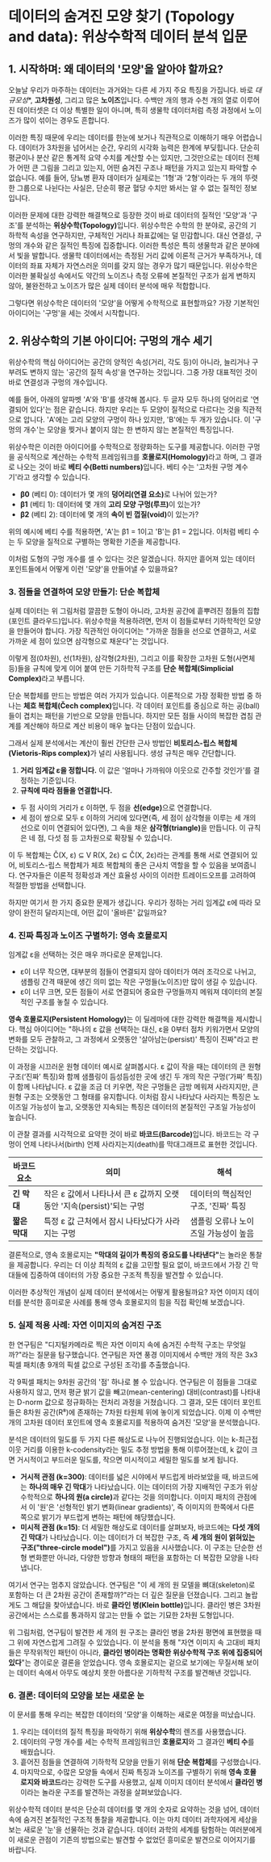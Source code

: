 # 데이터의 숨겨진 모양 찾기 (Topology and data): 위상수학적 데이터 분석 입문

## 1. 시작하며: 왜 데이터의 '모양'을 알아야 할까요?

오늘날 우리가 마주하는 데이터는 과거와는 다른 세 가지 주요 특징을 가집니다. 바로 *대규모성**, **고차원성**, 그리고 많은 **노이즈**입니다. 수백만 개의 행과 수천 개의 열로 이루어진 데이터셋은 더 이상 특별한 일이 아니며, 특히 생물학 데이터처럼 측정 과정에서 노이즈가 많이 섞이는 경우도 흔합니다.

이러한 특징 때문에 우리는 데이터를 한눈에 보거나 직관적으로 이해하기 매우 어렵습니다. 데이터가 3차원을 넘어서는 순간, 우리의 시각화 능력은 한계에 부딪힙니다. 단순히 평균이나 분산 같은 통계적 요약 수치를 계산할 수는 있지만, 그것만으로는 데이터 전체가 어떤 큰 그림을 그리고 있는지, 어떤 숨겨진 구조나 패턴을 가지고 있는지 파악할 수 없습니다. 예를 들어, 당뇨병 환자 데이터가 실제로는 '1형'과 '2형'이라는 두 개의 뚜렷한 그룹으로 나뉜다는 사실은, 단순히 평균 혈당 수치만 봐서는 알 수 없는 질적인 정보입니다.

이러한 문제에 대한 강력한 해결책으로 등장한 것이 바로 데이터의 질적인 '모양'과 '구조'를 분석하는 <b>위상수학(Topology)</b>입니다. 위상수학은 수학의 한 분야로, 공간의 기하학적 속성을 연구하지만, 구체적인 거리나 좌표값에는 덜 민감합니다. 대신 연결성, 구멍의 개수와 같은 질적인 특징에 집중합니다. 이러한 특성은 특히 생물학과 같은 분야에서 빛을 발합니다. 생물학 데이터에서는 측정된 거리 값에 이론적 근거가 부족하거나, 데이터의 좌표 자체가 자연스러운 의미를 갖지 않는 경우가 많기 때문입니다. 위상수학은 이러한 불확실성 속에서도 약간의 노이즈나 측정 오류에 본질적인 구조가 쉽게 변하지 않아, 불완전하고 노이즈가 많은 실제 데이터 분석에 매우 적합합니다.

그렇다면 위상수학은 데이터의 '모양'을 어떻게 수학적으로 표현할까요? 가장 기본적인 아이디어는 '구멍'을 세는 것에서 시작합니다.

## 2. 위상수학의 기본 아이디어: 구멍의 개수 세기

위상수학의 핵심 아이디어는 공간의 양적인 속성(거리, 각도 등)이 아니라, 늘리거나 구부려도 변하지 않는 '공간의 질적 속성'을 연구하는 것입니다. 그중 가장 대표적인 것이 바로 연결성과 구멍의 개수입니다.

예를 들어, 아래의 알파벳 'A'와 'B'를 생각해 봅시다. 두 글자 모두 하나의 덩어리로 '연결되어 있다'는 점은 같습니다. 하지만 우리는 두 모양이 질적으로 다르다는 것을 직관적으로 압니다. 'A'에는 고리 모양의 구멍이 하나 있지만, 'B'에는 두 개가 있습니다. 이 '구멍의 개수'는 모양을 찢거나 붙이지 않는 한 변하지 않는 본질적인 특징입니다.

위상수학은 이러한 아이디어를 수학적으로 정량화하는 도구를 제공합니다. 이러한 구멍을 공식적으로 계산하는 수학적 프레임워크를 <b>호몰로지(Homology)</b>라고 하며, 그 결과로 나오는 것이 바로 <b>베티 수(Betti numbers)</b>입니다. 베티 수는 '고차원 구멍 계수기'라고 생각할 수 있습니다.

* **β0** (베티 0): 데이터가 몇 개의 <b>덩어리(연결 요소)</b>로 나뉘어 있는가?
* **β1** (베티 1): 데이터에 몇 개의 <b>고리 모양 구멍(루프)</b>이 있는가?
* **β2** (베티 2): 데이터에 몇 개의 <b>속이 빈 껍질(void)</b>이 있는가?

위의 예시에 베티 수를 적용하면, 'A'는 β1 = 1이고 'B'는 β1 = 2입니다. 이처럼 베티 수는 두 모양을 질적으로 구별하는 명확한 기준을 제공합니다.

이처럼 도형의 구멍 개수를 셀 수 있다는 것은 알겠습니다. 하지만 흩어져 있는 데이터 포인트들에서 어떻게 이런 '모양'을 만들어낼 수 있을까요?

### 3. 점들을 연결하여 모양 만들기: 단순 복합체

실제 데이터는 위 그림처럼 깔끔한 도형이 아니라, 고차원 공간에 흩뿌려진 점들의 집합(포인트 클라우드)입니다. 위상수학을 적용하려면, 먼저 이 점들로부터 기하학적인 모양을 만들어야 합니다. 가장 직관적인 아이디어는 "가까운 점들을 선으로 연결하고, 서로 가까운 세 점이 있으면 삼각형으로 채운다"는 것입니다.

이렇게 점(0차원), 선(1차원), 삼각형(2차원), 그리고 이를 확장한 고차원 도형(사면체 등)들을 규칙에 맞게 이어 붙여 만든 기하학적 구조를 <b>단순 복합체(Simplicial Complex)</b>라고 부릅니다.

단순 복합체를 만드는 방법은 여러 가지가 있습니다. 이론적으로 가장 정확한 방법 중 하나는 <b>체흐 복합체(Čech complex)</b>입니다. 각 데이터 포인트를 중심으로 하는 공(ball)들이 겹치는 패턴을 기반으로 모양을 만듭니다. 하지만 모든 점들 사이의 복잡한 겹침 관계를 계산해야 하므로 계산 비용이 매우 높다는 단점이 있습니다.

그래서 실제 분석에서는 계산이 훨씬 간단한 근사 방법인 <b>비토리스-립스 복합체(Vietoris-Rips complex)</b>가 널리 사용됩니다. 생성 규칙은 매우 간단합니다.

1. **거리 임계값 ε을 정합니다.** 이 값은 '얼마나 가까워야 이웃으로 간주할 것인가'를 결정하는 기준입니다.
2. **규칙에 따라 점들을 연결합니다.**
  * 두 점 사이의 거리가 ε 이하면, 두 점을 <b>선(edge)</b>으로 연결합니다.
  * 세 점이 쌍으로 모두 ε 이하의 거리에 있다면(즉, 세 점이 삼각형을 이루는 세 개의 선으로 이미 연결되어 있다면), 그 속을 채운 <b>삼각형(triangle)</b>을 만듭니다. 이 규칙은 네 점, 다섯 점 등 고차원으로 확장될 수 있습니다.

이 두 복합체는 Č(X, ε) ⊆ V R(X, 2ε) ⊆ Č(X, 2ε)라는 관계를 통해 서로 연결되어 있어, 비토리스-립스 복합체가 체흐 복합체의 좋은 근사치 역할을 할 수 있음을 보여줍니다. 연구자들은 이론적 정확성과 계산 효율성 사이의 이러한 트레이드오프를 고려하여 적절한 방법을 선택합니다.

하지만 여기서 한 가지 중요한 문제가 생깁니다. 우리가 정하는 거리 임계값 ε에 따라 모양이 완전히 달라지는데, 어떤 값이 '올바른' 값일까요?

### 4. 진짜 특징과 노이즈 구별하기: 영속 호몰로지

임계값 ε을 선택하는 것은 매우 까다로운 문제입니다.

* ε이 너무 작으면, 대부분의 점들이 연결되지 않아 데이터가 여러 조각으로 나뉘고, 샘플링 간격 때문에 생긴 의미 없는 작은 구멍들(노이즈)만 많이 생길 수 있습니다.
* ε이 너무 크면, 모든 점들이 서로 연결되어 중요한 구멍들까지 메워져 데이터의 본질적인 구조를 놓칠 수 있습니다.

<b>영속 호몰로지(Persistent Homology)</b>는 이 딜레마에 대한 강력한 해결책을 제시합니다. 핵심 아이디어는 "하나의 ε 값을 선택하는 대신, ε을 0부터 점차 키워가면서 모양의 변화를 모두 관찰하고, 그 과정에서 오랫동안 '살아남는(persist)' 특징이 진짜"라고 판단하는 것입니다.

이 과정을 시끄러운 원형 데이터 예시로 살펴봅시다. ε 값이 작을 때는 데이터의 큰 원형 구조(‘진짜’ 특징)와 함께 샘플링이 듬성듬성한 곳에 생긴 두 개의 작은 구멍(‘가짜’ 특징)이 함께 나타납니다. ε 값을 조금 더 키우면, 작은 구멍들은 금방 메워져 사라지지만, 큰 원형 구조는 오랫동안 그 형태를 유지합니다. 이처럼 잠시 나타났다 사라지는 특징은 노이즈일 가능성이 높고, 오랫동안 지속되는 특징은 데이터의 본질적인 구조일 가능성이 높습니다.



이 관찰 결과를 시각적으로 요약한 것이 바로 <b>바코드(Barcode)</b>입니다. 바코드는 각 구멍이 언제 나타나서(birth) 언제 사라지는지(death)를 막대그래프로 표현한 것입니다.

|바코드 요소	|의미	|해석|
|---|---|---|
|**긴 막대**	|작은 ε 값에서 나타나서 큰 ε 값까지 오랫동안 '지속(persist)'되는 구멍	|데이터의 핵심적인 구조, '진짜' 특징|
|**짧은 막대**	|특정 ε 값 근처에서 잠시 나타났다가 사라지는 구멍	|샘플링 오류나 노이즈일 가능성이 높음|

결론적으로, 영속 호몰로지는 <b>"막대의 길이가 특징의 중요도를 나타낸다"</b>는 놀라운 통찰을 제공합니다. 우리는 더 이상 최적의 ε 값을 고민할 필요 없이, 바코드에서 가장 긴 막대들에 집중하여 데이터의 가장 중요한 구조적 특징을 발견할 수 있습니다.

이러한 추상적인 개념이 실제 데이터 분석에서는 어떻게 활용될까요? 자연 이미지 데이터를 분석한 흥미로운 사례를 통해 영속 호몰로지의 힘을 직접 확인해 보겠습니다.

### 5. 실제 적용 사례: 자연 이미지의 숨겨진 구조

한 연구팀은 "디지털카메라로 찍은 자연 이미지 속에 숨겨진 수학적 구조는 무엇일까?"라는 질문을 탐구했습니다. 연구팀은 자연 풍경 이미지에서 수백만 개의 작은 3x3 픽셀 패치(총 9개의 픽셀 값으로 구성된 조각)를 추출했습니다.

각 9픽셀 패치는 9차원 공간의 '점' 하나로 볼 수 있습니다. 연구팀은 이 점들을 그대로 사용하지 않고, 먼저 평균 밝기 값을 빼고(mean-centering) 대비(contrast)를 나타내는 D-norm 값으로 정규화하는 전처리 과정을 거쳤습니다. 그 결과, 모든 데이터 포인트들은 8차원 공간(R⁸)에 존재하는 7차원 타원체 위에 놓이게 되었습니다. 이제 이 수백만 개의 고차원 데이터 포인트에 영속 호몰로지를 적용하여 숨겨진 '모양'을 분석했습니다.

분석은 데이터의 밀도를 두 가지 다른 해상도로 나누어 진행되었습니다. 이는 k-최근접 이웃 거리를 이용한 k-codensity라는 밀도 추정 방법을 통해 이루어졌는데, k 값이 크면 거시적이고 부드러운 밀도를, 작으면 미시적이고 세밀한 밀도를 보게 됩니다.

* **거시적 관점 (k=300)**: 데이터를 넓은 시야에서 부드럽게 바라보았을 때, 바코드에는 **하나의 매우 긴 막대**가 나타났습니다. 이는 데이터의 가장 지배적인 구조가 위상수학적으로 <b>하나의 원(a circle)</b>과 같다는 것을 의미합니다. 이미지 패치의 관점에서 이 '원'은 '선형적인 밝기 변화(linear gradients)', 즉 이미지의 한쪽에서 다른 쪽으로 밝기가 부드럽게 변하는 패턴에 해당했습니다.
* **미시적 관점 (k=15)**: 더 세밀한 해상도로 데이터를 살펴보자, 바코드에는 **다섯 개의 긴 막대**가 나타났습니다. 이는 데이터가 더 복잡한 구조, 즉 <b>세 개의 원이 얽혀있는 구조("three-circle model")</b>를 가지고 있음을 시사했습니다. 이 구조는 단순한 선형 변화뿐만 아니라, 다양한 방향과 형태의 패턴을 포함하는 더 복잡한 모양을 나타냅니다.



여기서 연구는 멈추지 않았습니다. 연구팀은 "이 세 개의 원 모델을 뼈대(skeleton)로 포함하는 더 큰 2차원 공간이 존재할까?"라는 더 깊은 질문을 던졌습니다. 그리고 놀랍게도 그 해답을 찾아냈습니다. 바로 <b>클라인 병(Klein bottle)</b>입니다. 클라인 병은 3차원 공간에서는 스스로를 통과하지 않고는 만들 수 없는 기묘한 2차원 도형입니다.



위 그림처럼, 연구팀이 발견한 세 개의 원 구조는 클라인 병을 2차원 평면에 표현했을 때 그 위에 자연스럽게 그려질 수 있었습니다. 이 분석을 통해 "자연 이미지 속 고대비 패치들은 무작위적인 패턴이 아니라, **클라인 병이라는 명확한 위상수학적 구조 위에 집중되어 있다**"는 경이로운 결론을 얻었습니다. 영속 호몰로지는 겉으로 보기에는 무질서해 보이는 데이터 속에서 아무도 예상치 못한 아름다운 기하학적 구조를 발견해낸 것입니다.

### 6. 결론: 데이터의 모양을 보는 새로운 눈

이 문서를 통해 우리는 복잡한 데이터의 '모양'을 이해하는 새로운 여정을 떠났습니다.

1. 우리는 데이터의 질적 특징을 파악하기 위해 **위상수학**의 렌즈를 사용했습니다.
2. 데이터의 구멍 개수를 세는 수학적 프레임워크인 **호몰로지**와 그 결과인 **베티 수**를 배웠습니다.
3. 흩어진 점들을 연결하여 기하학적 모양을 만들기 위해 **단순 복합체**를 구성했습니다.
4. 마지막으로, 수많은 모양들 속에서 진짜 특징과 노이즈를 구별하기 위해 **영속 호몰로지와 바코드**라는 강력한 도구를 사용했고, 실제 이미지 데이터 분석에서 **클라인 병**이라는 놀라운 구조를 발견하는 과정을 살펴보았습니다.

위상수학적 데이터 분석은 단순히 데이터를 몇 개의 숫자로 요약하는 것을 넘어, 데이터 속에 숨겨진 본질적인 구조적 통찰을 제공합니다. 이는 마치 데이터 과학자에게 세상을 보는 새로운 '눈'을 선물하는 것과 같습니다. 데이터 과학의 세계를 탐험하는 여러분에게 이 새로운 관점이 기존의 방법으로는 발견할 수 없었던 흥미로운 발견으로 이어지기를 바랍니다.
